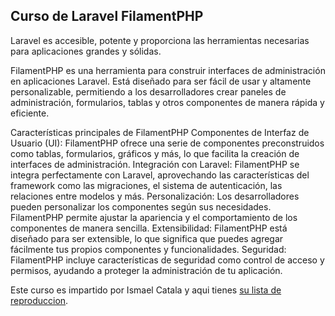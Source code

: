 ## Curso de Laravel FilamentPHP

Laravel es accesible, potente y proporciona las herramientas necesarias para aplicaciones grandes y sólidas.

FilamentPHP es una herramienta para construir interfaces de administración en aplicaciones Laravel. Está diseñado para ser fácil de usar y altamente personalizable, permitiendo a los desarrolladores crear paneles de administración, formularios, tablas y otros componentes de manera rápida y eficiente.

Características principales de FilamentPHP
Componentes de Interfaz de Usuario (UI):
FilamentPHP ofrece una serie de componentes preconstruidos como tablas, formularios, gráficos y más, lo que facilita la creación de interfaces de administración.
Integración con Laravel:
FilamentPHP se integra perfectamente con Laravel, aprovechando las características del framework como las migraciones, el sistema de autenticación, las relaciones entre modelos y más.
Personalización:
Los desarrolladores pueden personalizar los componentes según sus necesidades. FilamentPHP permite ajustar la apariencia y el comportamiento de los componentes de manera sencilla.
Extensibilidad:
FilamentPHP está diseñado para ser extensible, lo que significa que puedes agregar fácilmente tus propios componentes y funcionalidades.
Seguridad:
FilamentPHP incluye características de seguridad como control de acceso y permisos, ayudando a proteger la administración de tu aplicación.

Este curso es impartido por Ismael Catala y aqui tienes [su lista de reproduccion](https://www.youtube.com/watch?v=hZ7In0NRmME&list=PLbFjjy1sD3hqpbPGYP9bxwyd2B79V09kV).
